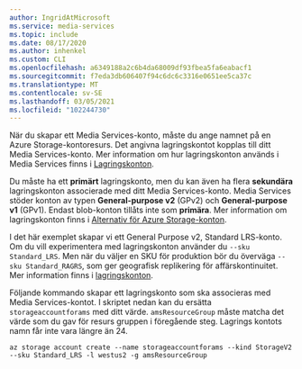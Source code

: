```yaml
---
author: IngridAtMicrosoft
ms.service: media-services
ms.topic: include
ms.date: 08/17/2020
ms.author: inhenkel
ms.custom: CLI
ms.openlocfilehash: a6349188a2c6b4da68009df93fbea5fa6eabacf1
ms.sourcegitcommit: f7eda3db606407f94c6dc6c3316e0651ee5ca37c
ms.translationtype: MT
ms.contentlocale: sv-SE
ms.lasthandoff: 03/05/2021
ms.locfileid: "102244730"
---
```

<!-- ### Create a storage account -->

När du skapar ett Media Services-konto, måste du ange namnet på en Azure Storage-kontoresurs. Det angivna lagringskontot kopplas till ditt Media Services-konto. Mer information om hur lagringskonton används i Media Services finns i [Lagringskonton](../storage-account-concept.md).

Du måste ha ett **primärt** lagringskonto, men du kan även ha flera **sekundära** lagringskonton associerade med ditt Media Services-konto. Media Services stöder konton av typen **General-purpose v2** (GPv2) och **General-purpose v1** (GPv1). Endast blob-konton tillåts inte som **primära**. Mer information om lagringskonton finns i [Alternativ för Azure Storage-konton](../../../storage/common/storage-account-overview.md). 

I det här exemplet skapar vi ett General Purpose v2, Standard LRS-konto. Om du vill experimentera med lagringskonton använder du `--sku Standard_LRS`. Men när du väljer en SKU för produktion bör du överväga `--sku Standard_RAGRS`, som ger geografisk replikering för affärskontinuitet. Mer information finns i [lagringskonton](/cli/azure/storage/account).

Följande kommando skapar ett lagringskonto som ska associeras med Media Services-kontot. I skriptet nedan kan du ersätta `storageaccountforams` med ditt värde. `amsResourceGroup` måste matcha det värde som du gav för resurs gruppen i föregående steg. Lagrings kontots namn får inte vara längre än 24.

```azurecli
az storage account create --name storageaccountforams --kind StorageV2 --sku Standard_LRS -l westus2 -g amsResourceGroup
```
